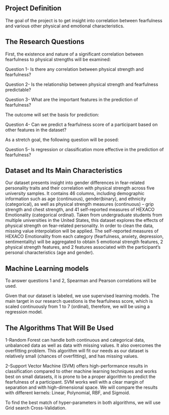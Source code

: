 ## Project Definition

 The goal of the project is to get insight into correlation between fearfulness and various other physical and emotional characteristics.

## The Research Questions
First, the existence and nature of a significant correlation between fearfulness to physical strengths will be examined:

Question 1- Is there any correlation between physical strength and fearfulness? 

Question 2- Is the relationship between physical strength and fearfulness predictable?

Question 3- What are the important features in the prediction of fearfulness?

The outcome will set the basis for prediction:

Question 4- Can we predict a fearfulness score of a participant based on other features in the dataset? 

As a stretch goal, the following question will be posed:

Question 5- Is regression or classification more effective in the prediction of fearfulness?

## Dataset and Its Main Characteristics
Our dataset presents insight into gender differences in fear-related personality traits and their correlation with physical strength across five university samples. It contains 46 columns, including demographic information such as age (continuous), gender(binary), and ethnicity (categorical), as well as physical strength measures (continuous) – grip strength and chest strength, and 41 self-reported measures of HEXACO Emotionality (categorical ordinal). Taken from undergraduate students from multiple universities in the United States, this dataset explores the effects of physical strength on fear-related personality.
In order to clean the data, missing value interpolation will be applied. The self-reported measures of HEXACO Emotionality from each category (fearfulness, anxiety, depression, sentimentality) will be aggregated to obtain 5 emotional strength features, 2 physical strength features, and 2 features associated with the participant’s personal characteristics (age and gender).

## Machine Learning models
To answer questions 1 and 2, Spearman and Pearson correlations will be used.

Given that our dataset is labeled, we use supervised learning models. The main target in our research questions is the fearfulness score, which is scaled continuously from 1 to 7 (ordinal), therefore, we will be using a regression model.

## The Algorithms That Will Be Used
1-Random Forest can handle both continuous and categorical data, unbalanced data as well as data with missing values. It also overcomes the overfitting problem. This algorithm will fit our needs as our dataset is relatively small (chances of overfitting), and has missing values. 

2-Support Vector Machine (SVM) offers high-performance results in classification compared to other machine learning techniques and works best on small datasets, it is prone to be a proper algorithm to predict the fearfulness of a participant. SVM works well with a clear margin of separation and with high-dimensional space. We will compare the results with different kernels: Linear, Polynomial, RBF, and Sigmoid.

To find the best match of hyper-parameters in both algorithms, we will use Grid search Cross-Validation.
